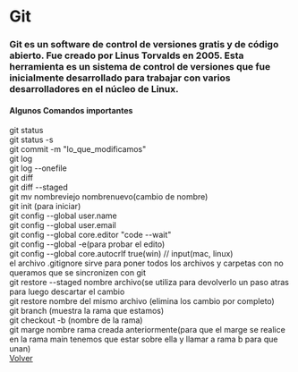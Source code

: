 # Git 
### Git es un software de control de versiones gratis y de código abierto. Fue creado por Linus Torvalds en 2005. Esta herramienta es un sistema de control de versiones que fue inicialmente desarrollado para trabajar con varios desarrolladores en el núcleo de Linux.
#### **Algunos Comandos importantes**
git status <br>
git status -s <br>
git commit -m "lo_que_modificamos" <br>
git log <br>
git log --onefile <br>
git diff <br>
git diff --staged <br>
git mv nombreviejo nombrenuevo(cambio de nombre) <br>
git init (para iniciar) <br>
git config --global user.name <br>
git config --global user.email <br>
git config --global core.editor "code --wait" <br>
git config --global -e(para probar el edito) <br>
git config --global core.autocrlf true(win) // input(mac, linux) <br>
el archivo .gitignore sirve para poner todos los archivos y carpetas con no queramos que se sincronizen con git <br>
git restore --staged nombre archivo(se utiliza para devolverlo un paso atras para luego descartar el cambio<br>
git restore nombre del mismo archivo (elimina los cambio por completo)<br>
git branch (muestra la rama que estamos)<br>
git checkout -b (nombre de la rama)<br>
git marge nombre rama creada anteriormente(para que el marge se realice en la rama main tenemos que estar sobre ella y llamar a rama b para que unan)<br>
[Volver](../README.md)